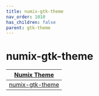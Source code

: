```yaml
---
title: numix-gtk-theme
nav_order: 1010
has_children: false
parent: gtk-theme
---
```



# numix-gtk-theme

| [Numix Theme](https://samwhelp.github.io/note-about-theme/read/desktop-theme/themes/numix-theme.html) |
| --- |
| [numix-gtk-theme](https://github.com/numixproject/numix-gtk-theme) |
